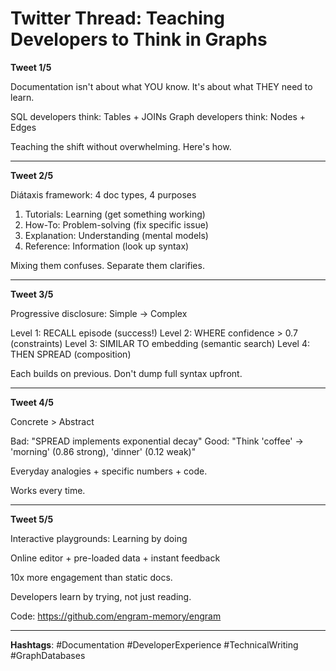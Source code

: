 # Twitter Thread: Teaching Developers to Think in Graphs

**Tweet 1/5**

Documentation isn't about what YOU know. It's about what THEY need to learn.

SQL developers think: Tables + JOINs
Graph developers think: Nodes + Edges

Teaching the shift without overwhelming. Here's how.

---

**Tweet 2/5**

Diátaxis framework: 4 doc types, 4 purposes

1. Tutorials: Learning (get something working)
2. How-To: Problem-solving (fix specific issue)
3. Explanation: Understanding (mental models)
4. Reference: Information (look up syntax)

Mixing them confuses. Separate them clarifies.

---

**Tweet 3/5**

Progressive disclosure: Simple → Complex

Level 1: RECALL episode (success!)
Level 2: WHERE confidence > 0.7 (constraints)
Level 3: SIMILAR TO embedding (semantic search)
Level 4: THEN SPREAD (composition)

Each builds on previous. Don't dump full syntax upfront.

---

**Tweet 4/5**

Concrete > Abstract

Bad: "SPREAD implements exponential decay"
Good: "Think 'coffee' → 'morning' (0.86 strong), 'dinner' (0.12 weak)"

Everyday analogies + specific numbers + code.

Works every time.

---

**Tweet 5/5**

Interactive playgrounds: Learning by doing

Online editor + pre-loaded data + instant feedback

10x more engagement than static docs.

Developers learn by trying, not just reading.

Code: https://github.com/engram-memory/engram

---

**Hashtags**: #Documentation #DeveloperExperience #TechnicalWriting #GraphDatabases

